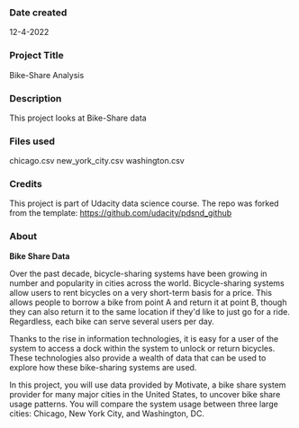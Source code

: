 ### Date created
12-4-2022

### Project Title
Bike-Share Analysis

### Description
This project looks at Bike-Share data

### Files used
chicago.csv
new_york_city.csv
washington.csv

### Credits
This project is part of Udacity data science course.
The repo was forked from the template: https://github.com/udacity/pdsnd_github

### About
**Bike Share Data**

Over the past decade, bicycle-sharing systems have been growing in number and popularity in cities across the world. Bicycle-sharing systems allow users to rent bicycles on a very short-term basis for a price. This allows people to borrow a bike from point A and return it at point B, though they can also return it to the same location if they'd like to just go for a ride. Regardless, each bike can serve several users per day.

Thanks to the rise in information technologies, it is easy for a user of the system to access a dock within the system to unlock or return bicycles. These technologies also provide a wealth of data that can be used to explore how these bike-sharing systems are used.

In this project, you will use data provided by Motivate, a bike share system provider for many major cities in the United States, to uncover bike share usage patterns. You will compare the system usage between three large cities: Chicago, New York City, and Washington, DC.